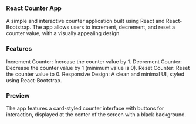 <h3>React Counter App</h3>
A simple and interactive counter application built using React and React-Bootstrap. The app allows users to increment, decrement, and reset a counter value, with a visually appealing design.

<h3>Features</h3>
Increment Counter: Increase the counter value by 1.
Decrement Counter: Decrease the counter value by 1 (minimum value is 0).
Reset Counter: Reset the counter value to 0.
Responsive Design: A clean and minimal UI, styled using React-Bootstrap.

<h3>Preview</h3>
The app features a card-styled counter interface with buttons for interaction, displayed at the center of the screen with a black background.
